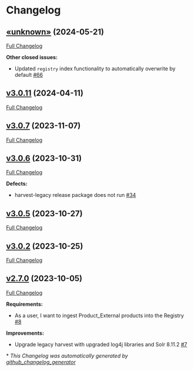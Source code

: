 # Changelog

## [«unknown»](https://github.com/NASA-PDS/registry-harvest-legacy/tree/«unknown») (2024-05-21)

[Full Changelog](https://github.com/NASA-PDS/registry-harvest-legacy/compare/v3.0.11...«unknown»)

**Other closed issues:**

- Updated `registry` index functionality to automatically overwrite by default [\#66](https://github.com/NASA-PDS/registry-harvest-legacy/issues/66)

## [v3.0.11](https://github.com/NASA-PDS/registry-harvest-legacy/tree/v3.0.11) (2024-04-11)

[Full Changelog](https://github.com/NASA-PDS/registry-harvest-legacy/compare/v3.0.7...v3.0.11)

## [v3.0.7](https://github.com/NASA-PDS/registry-harvest-legacy/tree/v3.0.7) (2023-11-07)

[Full Changelog](https://github.com/NASA-PDS/registry-harvest-legacy/compare/v3.0.6...v3.0.7)

## [v3.0.6](https://github.com/NASA-PDS/registry-harvest-legacy/tree/v3.0.6) (2023-10-31)

[Full Changelog](https://github.com/NASA-PDS/registry-harvest-legacy/compare/v3.0.5...v3.0.6)

**Defects:**

- harvest-legacy release package does not run [\#34](https://github.com/NASA-PDS/registry-harvest-legacy/issues/34)

## [v3.0.5](https://github.com/NASA-PDS/registry-harvest-legacy/tree/v3.0.5) (2023-10-27)

[Full Changelog](https://github.com/NASA-PDS/registry-harvest-legacy/compare/v3.0.2...v3.0.5)

## [v3.0.2](https://github.com/NASA-PDS/registry-harvest-legacy/tree/v3.0.2) (2023-10-25)

[Full Changelog](https://github.com/NASA-PDS/registry-harvest-legacy/compare/v2.7.0...v3.0.2)

## [v2.7.0](https://github.com/NASA-PDS/registry-harvest-legacy/tree/v2.7.0) (2023-10-05)

[Full Changelog](https://github.com/NASA-PDS/registry-harvest-legacy/compare/1f0366f2e342eeef510c2a20a9d7959880203400...v2.7.0)

**Requirements:**

- As a user, I want to ingest Product\_External products into the Registry [\#8](https://github.com/NASA-PDS/registry-harvest-legacy/issues/8)

**Improvements:**

- Upgrade legacy harvest with upgraded log4j libraries and Solr 8.11.2 [\#7](https://github.com/NASA-PDS/registry-harvest-legacy/issues/7)



\* *This Changelog was automatically generated by [github_changelog_generator](https://github.com/github-changelog-generator/github-changelog-generator)*
